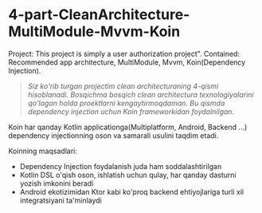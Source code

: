 # 4-part-CleanArchitecture-MultiModule-Mvvm-Koin
Project: This project is simply a user authorization project". Contained: Recommended app architecture, MultiModule, Mvvm, Koin(Dependency Injection).

> *Siz ko'rib turgan projectim clean architecturaning 4-qismi hisoblanadi. Bosqichma bosqich clean architectura texnologiyalarini qo'lagan holda proektlarni kengaytirmoqdaman. Bu qismda dependency injection uchun Koin frameworkidan foydalnilgan.*

Koin har qanday Kotlin applicationga(Multiplatform, Android, Backend ...) dependency injectionning oson va samarali usulini taqdim etadi.

Koinning maqsadlari:
- Dependency Injection foydalanish juda ham soddalashtirilgan
- Kotlin DSL o'qish oson, ishlatish uchun qulay, har qanday dasturni yozish imkonini beradi
- Android ekotizimidan Ktor kabi ko'proq backend ehtiyojlariga turli xil integratsiyani ta'minlaydi
